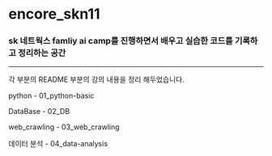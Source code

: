 # encore_skn11

### **sk 네트웍스 famliy ai camp를 진행하면서 배우고 실습한 코드를 기록하고 정리하는 공간**

---
각 부분의 README 부분의 강의 내용을 정리 해두었습니다. 

python - 01_python-basic

DataBase - 02_DB

web_crawling - 03_web_crawling

데이터 분석 - 04_data-analysis

